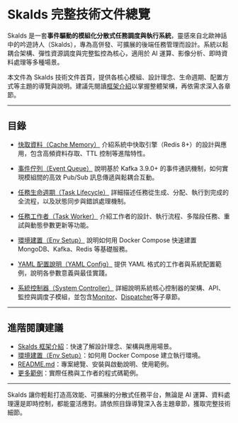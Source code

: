 # Skalds 完整技術文件總覽

Skalds 是一套**事件驅動的模組化分散式任務調度與執行系統**，靈感來自北歐神話中的吟遊詩人（Skalds），專為高併發、可擴展的後端任務管理而設計。系統以鬆耦合架構、彈性資源調度與完整監控為核心，適用於 AI 運算、影像分析、即時資料處理等多種場景。

本文件為 Skalds 技術文件首頁，提供各核心模組、設計理念、生命週期、配置方式等主題的導覽與說明。建議先閱讀[框架介紹](../intro.md)以掌握整體架構，再依需求深入各章節。

---

## 目錄

- [快取資料（Cache Memory）](./documents/cache_memory.md)
  介紹系統中快取引擎（Redis 8+）的設計與應用，包含高頻資料存取、TTL 控制等進階特性。

- [事件佇列（Event Queue）](./documents/event_queue.md)
  說明基於 Kafka 3.9.0+ 的事件通訊機制，如何實現模組間的高效 Pub/Sub 訊息傳遞與鬆耦合互動。

- [任務生命週期（Task Lifecycle）](./documents/task_lifecycle.md)
  詳細描述任務從生成、分配、執行到完成的全流程，以及狀態同步與錯誤處理機制。

- [任務工作者（Task Worker）](./documents/task_worker.md)
  介紹工作者的設計、執行流程、多階段任務、重試與動態參數更新等功能。

- [環境建置（Env Setup）](./env_setup.md)
  說明如何用 Docker Compose 快速建置 MongoDB、Kafka、Redis 等基礎服務。

- [YAML 配置說明（YAML Config）](./documents/yaml_config.md)
  提供 YAML 格式的工作者與系統配置範例，說明各參數意義與最佳實踐。

- [系統控制器（System Controller）](./documents/system_controller/system_controller.md)
  詳細說明系統核心控制器的架構、API、監控與調度子模組，並包含[Monitor](./documents/system_controller/monitor.md)、[Dispatcher](./documents/system_controller/dispatcher.md)等子章節。

---

## 進階閱讀建議

- [Skalds 框架介紹](../intro.md)：快速了解設計理念、架構與應用場景。
- [環境建置（Env Setup）](./env_setup.md)：如何用 Docker Compose 建立執行環境。
- [README.md](../../README.md)：專案總覽、安裝與啟動說明、使用範例。
- [更多範例](../examples/)：實際任務與工作者的程式碼範例。

---

Skalds 讓你輕鬆打造高效能、可擴展的分散式任務平台，無論是 AI 運算、資料處理還是即時控制，都能靈活應對。請依照目錄導覽深入各主題章節，獲取完整技術細節。
